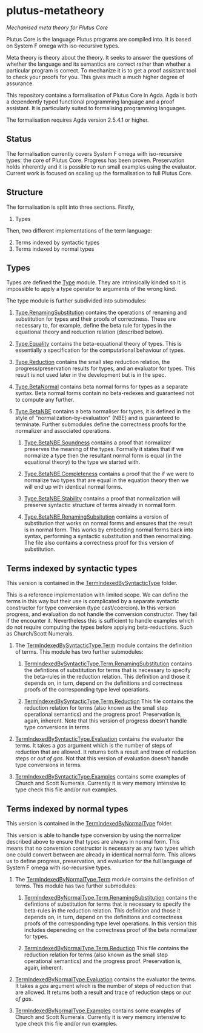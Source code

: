 # plutus-metatheory
*Mechanised meta theory for Plutus Core*

Plutus Core is the language Plutus programs are compiled into. It is
based on System F omega with iso-recursive types.

Meta theory is theory about the theory. It seeks to answer the
questions of whether the language and its semantics are correct rather
than whether a particular program is correct. To mechanize it is to
get a proof assistant tool to check your proofs for you. This gives
much a much higher degree of assurance.

This repository contains a formalisation of Plutus Core in Agda. Agda
is both a dependently typed functional programming language and a
proof assistant. It is particularly suited to formalising programming
languages.

The formalisation requires Agda version 2.5.4.1 or higher.

## Status

The formalisation currently covers System F omega with iso-recursive
types: the core of Plutus Core. Progress has been proven. Preservation
holds inherently and it is possible to run small examples using the
evaluator. Current work is focused on scaling up the formalisation to
full Plutus Core.

## Structure

The formalisation is split into three sections. Firstly,

1. Types

Then, two different implementations of the term language:

2. Terms indexed by syntactic types
3. Terms indexed by normal types

## Types

Types are defined the [Type](Type.lagda) module. They are
intrinsically kinded so it is impossible to apply a type operator to
arguments of the wrong kind.

The type module is further subdivided into submodules:

1. [Type.RenamingSubstitution](Type/RenamingSubstitution.lagda)
contains the operations of renaming and substitution for types and
their proofs of correctness. These are necessary to, for example,
define the beta rule for types in the equational theory and reduction
relation (described below).

2. [Type.Equality](Type/Equality.lagda) contains the beta-equational
theory of types. This is essentially a specification for the
computational behaviour of types.

3. [Type.Reduction](Type/Reduction.lagda) contains the small step
reduction relation, the progress/preservation results for types, and
an evaluator for types. This result is not used later in the
development but is in the spec.

4. [Type.BetaNormal](Type/BetaNormal.lagda) contains beta normal forms
for types as a separate syntax. Beta normal forms contain no
beta-redexes and guaranteed not to compute any further.

5. [Type.BetaNBE](Type/BetaNBE.lagda) contains a beta normaliser for
types, it is defined in the style of "normalization-by-evaluation"
(NBE) and is guaranteed to terminate. Further submodules define the
correctness proofs for the normalizer and associated operations.

   1. [Type.BetaNBE.Soundness](Type/BetaNBE/Soundness.lagda) contains a
      proof that normalizer preserves the meaning of the types. Formally it
      states that if we normalize a type then the resultant normal form is
      equal (in the equational theory) to the type we started with.
 
   2. [Type.BetaNBE.Completeness](Type/BetaNBE/Completeness.lagda)
      contains a proof that the if we were to normalize two types that are
      equal in the equation theory then we will end up with identical normal
      forms.
 
   3. [Type.BetaNBE.Stability](Type/BetaNBE/Stability.lagda) contains a
      proof that normalization will preserve syntactic structure of terms
      already in normal form.
 
   4. [Type.BetaNBE.RenamingSubsitution](Type/BetaNBE/RenamingSubstitution.lagda)
      contains a version of substitution that works on normal forms and
      ensures that the result is in normal form. This works by embedding
      normal forms back into syntax, performing a syntactic substitution and
      then renormalizing. The file also contains a correctness proof for
      this version of substitution.
     
## Terms indexed by syntactic types

This version is contained in the
[TermIndexedBySyntacticType](TermIndexedBySyntacticType/) folder.

This is a reference implementation with limited scope. We can define
the terms in this way but their use is complicated by a separate
syntactic constructor for type conversion (type cast/coercion). In
this version progress, and evaluation do not handle the
conversion constructor. They fail if the encounter it. Nevertheless
this is sufficient to handle examples which do not require computing
the types before applying beta-reductions. Such as Church/Scott
Numerals.


1. The [TermIndexedBySyntacticType.Term](TermIndexedBySyntacticType/Term.lagda)
module contains the definition of terms. This module has two further submodules:

   1. [TermIndexedBySyntacticType.Term.RenamingSubstitution](TermIndexedBySyntacticType/Term/RenamingSubstitution.lagda)
      contains the defintions of substitution for terms that is necessary to
      specify the beta-rules in the reduction relation. This definition and
      those it depends on, in turn, depend on the definitions and correctness
      proofs of the corresponding type level operations.

   2. [TermIndexedBySyntacticType.Term.Reduction](TermIndexedBySyntacticType/Term/Reduction.lagda)
      This file contains the reduction relation for terms (also known
      as the small step operational semantics) and the progress proof.
      Preservation is, again, inherent. Note that this version of
      progress doesn't handle type conversions in terms.

2. [TermIndexedBySyntacticType.Evaluation](TermIndexedBySyntacticType/Evaluation.lagda)
contains the evaluator the terms. It takes a *gas* argument which is
the number of steps of reduction that are allowed. It returns both a
result and trace of reduction steps or *out of gas*. Not that this
version of evaluation doesn't handle type conversions in terms.

3. [TermIndexedBySyntacticType.Examples](TermIndexedBySyntacticType/Examples.lagda)
contains some examples of Church and Scott Numerals. Currently it is
very memory intensive to type check this file and/or run examples.

## Terms indexed by normal types

This version is contained in the
[TermIndexedByNormalType](TermIndexedByNormalType) folder.

This version is able to handle type conversion by using the normalizer
described above to ensure that types are always in normal form. This
means that no conversion constructor is necessary as any two types
which one could convert between are already in identical normal
form. This allows us to define progress, preservation, and
evaluation for the full language of System F omega with iso-recursive
types.

1. The [TermIndexedByNormalType.Term](TermIndexedByNormalType/Term.lagda)
module contains the definition of terms. This module has two further submodules:

   1. [TermIndexedByNormalType.Term.RenamingSubstitution](TermIndexedByNormalType/Term/RenamingSubstitution.lagda)
      contains the defintions of substitution for terms that is
      necessary to specify the beta-rules in the reduction
      relation. This definition and those it depends on, in turn,
      depend on the definitions and correctness proofs of the
      corresponding type level operations. In this version this
      includes depeneding on the correctness proof of the beta
      normalizer for types.

   2. [TermIndexedByNormalType.Term.Reduction](TermIndexedByNormalType/Term/Reduction.lagda)
      This file contains the reduction relation for terms (also known
      as the small step operational semantics) and the progress proof.
      Preservation is, again, inherent.

2. [TermIndexedByNormalType.Evaluation](TermIndexedByNormalType/Evaluation.lagda)
contains the evaluator the terms. It takes a *gas* argument which is
the number of steps of reduction that are allowed. It returns both a
result and trace of reduction steps or *out of gas*.

3. [TermIndexedByNormalType.Examples](TermIndexedByNormalType/Examples.lagda)
contains some examples of Church and Scott Numerals. Currently it is
very memory intensive to type check this file and/or run examples.
